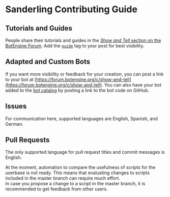 # Sanderling Contributing Guide

## Tutorials and Guides

People share their tutorials and guides in the [*Show and Tell* section on the BotEngine Forum](https://forum.botengine.org/c/show-and-tell). Add the [`guide`](https://forum.botengine.org/tags/guide) tag to your post for best visibility.

## Adapted and Custom Bots

If you want more visibility or feedback for your creation, you can post a link to your bot at [https://forum.botengine.org/c/show-and-tell](https://forum.botengine.org/c/show-and-tell).
You can also have your bot added to the [bot catalog](https://forum.botengine.org/c/bot-catalog) by posting a link to the bot code on GitHub.

## Issues

For communication here, supported languages are English, Spanish, and German.

## Pull Requests

The only supported language for pull request titles and commit messages is English.

At the moment, automation to compare the usefulness of scripts for the userbase is not ready. This means that evaluating changes to scripts included in the master branch can require much effort.    
In case you propose a change to a script in the master branch, it is recommended to get feedback from other users.
